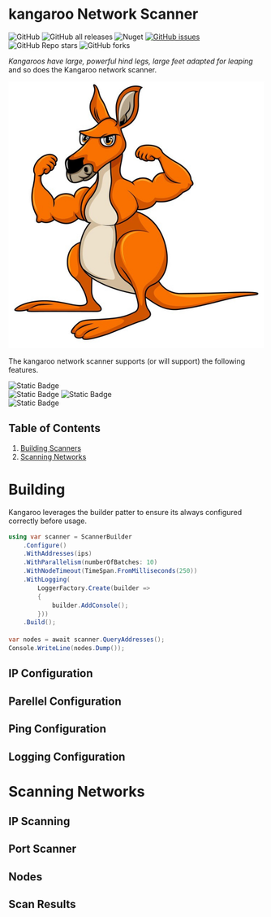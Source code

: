 # kangaroo Network Scanner
![GitHub](https://img.shields.io/github/license/ewilliams0305/kangaroo) 
![GitHub all releases](https://img.shields.io/github/downloads/ewilliams0305/kangaroo/total) 
![Nuget](https://img.shields.io/nuget/dt/kangaroo)
[![GitHub issues](https://img.shields.io/github/issues/ewilliams0305/kangaroo)](https://github.com/ewilliams0305/kangaroo/issues)
![GitHub Repo stars](https://img.shields.io/github/stars/ewilliams0305/kangaroo?style=social)
![GitHub forks](https://img.shields.io/github/forks/ewilliams0305/kangaroo?style=social)

*Kangaroos have large, powerful hind legs, large feet adapted for leaping* and so does the Kangaroo network scanner. 

![Readme Image](./IMG_2728.jpeg)

The kangaroo network scanner supports (or will support) the following features. 

![Static Badge](https://img.shields.io/badge/IP-SCAN-blue)  
![Static Badge](https://img.shields.io/badge/PORT-SCAN-green)
![Static Badge](https://img.shields.io/badge/NODE-SCAN-blue)   
![Static Badge](https://img.shields.io/badge/PARELLEL-SCAN-blue)   

## Table of Contents
1. [Building Scanners](#Building)
2. [Scanning Networks](#Scanning-Networks)

# Building
Kangaroo leverages the builder patter to ensure its always configured correctly before usage. 

``` csharp
using var scanner = ScannerBuilder
    .Configure()
    .WithAddresses(ips)
    .WithParallelism(numberOfBatches: 10)
    .WithNodeTimeout(TimeSpan.FromMilliseconds(250))
    .WithLogging(
        LoggerFactory.Create(builder =>
        {
            builder.AddConsole();
        }))
    .Build();

var nodes = await scanner.QueryAddresses();
Console.WriteLine(nodes.Dump());
```

## IP Configuration

## Parellel Configuration

## Ping Configuration

## Logging Configuration


# Scanning Networks

## IP Scanning

## Port Scanner

## Nodes

## Scan Results



